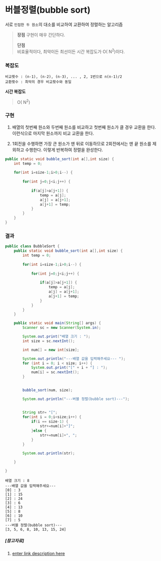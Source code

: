 ﻿# 버블정렬(bubble sort)
서로 `인접한 두 원소`의 대소를 비교하여 교환하여 정렬하는 알고리즘


> **장점** 
> 구현이 
> 매우 간단하다.
> 
> **단점**  
> 비효율적이다, 최악이든 최선이든 시간 복잡도가 O( N<sup>2</sup>)이다.
>

### 복잡도

    비교횟수 : (n-1), (n-2), (n-3), ... , 2, 1번으로 n(n-1)/2
    교환횟수 : 최악의 경우 비교횟수와 동일

**시간 복잡도**

> O( N<sup>2</sup>)

### 구현
1. 배열의 첫번째 원소와 두번째 원소를 비교하고 첫번째 원소가 클 경우 교환을 한다. 이런식으로 마지막 원소까지 비교 교환을 한다.

2.  1회전을 수행하면 가장 큰 원소가 맨 뒤로 이동하므로 2회전에서는 맨 끝 원소를 제외하고 수행한다. 이렇게 반복하여 정렬을 완성한다.

```java
public static void bubble_sort(int a[],int size) {
	int temp = 0;
	
	for(int i=size-1;i>0;i--) {
		
		for(int j=0;j<i;j++) {
			
			if(a[j]>a[j+1]) {
				temp = a[j];
				a[j] = a[j+1];
				a[j+1] = temp;
			}
		}
	}
}
```
### 결과
```java
public class BubbleSort {
	public static void bubble_sort(int a[],int size) {
		int temp = 0;
		
		for(int i=size-1;i>0;i--) {
			
			for(int j=0;j<i;j++) {
				
				if(a[j]>a[j+1]) {
					temp = a[j];
					a[j] = a[j+1];
					a[j+1] = temp;
				}
			}
		}
	}

	public static void main(String[] args) {
		Scanner sc = new Scanner(System.in);

		System.out.print("배열 크기 : ");
		int size = sc.nextInt();

		int num[] = new int[size];

		System.out.println("---배열 값을 입력해주세요--- ");
		for (int i = 0; i < size; i++) {
			System.out.print("[" + i + "] : ");
			num[i] = sc.nextInt();
		}

		
		bubble_sort(num, size);

		System.out.println("---버블 정렬(bubble sort)---");
		
		
		String str= "[";
		for(int i = 0;i<size;i++) {
			if(i == size-1) {
				str+=num[i]+"]";
			}else {
				str+=num[i]+", ";
			}
		}
		
		System.out.println(str);

	}

}
```
```
배열 크기 : 8
---배열 값을 입력해주세요--- 
[0] : 3
[1] : 15
[2] : 24
[3] : 6
[4] : 13
[5] : 8
[6] : 10
[7] : 5
---버블 정렬(bubble sort)---
[3, 5, 6, 8, 10, 13, 15, 24]
```


##### [참고자료]
1. [enter link description here](https://gmlwjd9405.github.io/2018/05/06/algorithm-bubble-sort.html)
